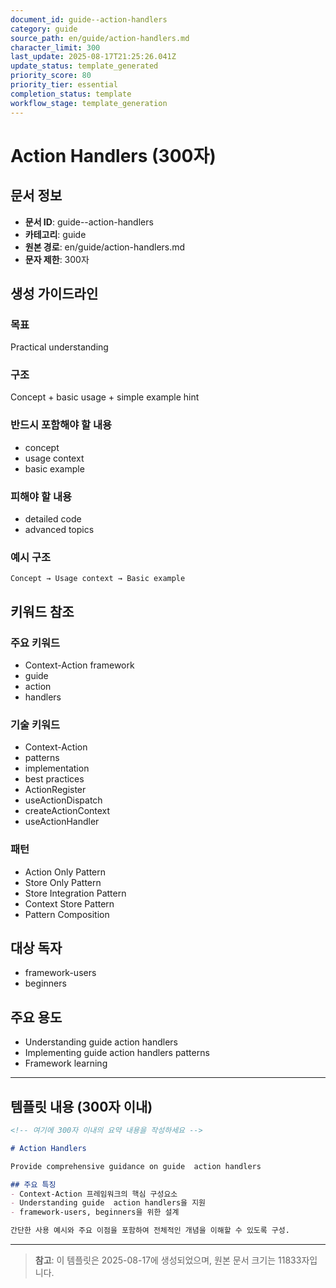 ```yaml
---
document_id: guide--action-handlers
category: guide
source_path: en/guide/action-handlers.md
character_limit: 300
last_update: 2025-08-17T21:25:26.041Z
update_status: template_generated
priority_score: 80
priority_tier: essential
completion_status: template
workflow_stage: template_generation
---
```


# Action Handlers (300자)

## 문서 정보
- **문서 ID**: guide--action-handlers
- **카테고리**: guide
- **원본 경로**: en/guide/action-handlers.md
- **문자 제한**: 300자

## 생성 가이드라인

### 목표
Practical understanding

### 구조
Concept + basic usage + simple example hint

### 반드시 포함해야 할 내용
- concept
- usage context
- basic example

### 피해야 할 내용  
- detailed code
- advanced topics

### 예시 구조
```
Concept → Usage context → Basic example
```

## 키워드 참조

### 주요 키워드
- Context-Action framework
- guide
- action
- handlers

### 기술 키워드
- Context-Action
- patterns
- implementation
- best practices
- ActionRegister
- useActionDispatch
- createActionContext
- useActionHandler

### 패턴
- Action Only Pattern
- Store Only Pattern
- Store Integration Pattern
- Context Store Pattern
- Pattern Composition

## 대상 독자
- framework-users
- beginners

## 주요 용도
- Understanding guide  action handlers
- Implementing guide  action handlers patterns
- Framework learning

---

## 템플릿 내용 (300자 이내)

```markdown
<!-- 여기에 300자 이내의 요약 내용을 작성하세요 -->

# Action Handlers

Provide comprehensive guidance on guide  action handlers

## 주요 특징
- Context-Action 프레임워크의 핵심 구성요소
- Understanding guide  action handlers을 지원
- framework-users, beginners을 위한 설계

간단한 사용 예시와 주요 이점을 포함하여 전체적인 개념을 이해할 수 있도록 구성.
```

---

> **참고**: 이 템플릿은 2025-08-17에 생성되었으며, 
> 원본 문서 크기는 11833자입니다.
